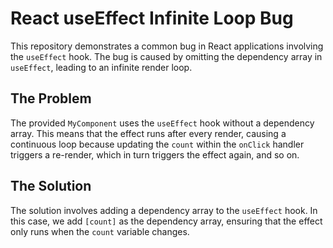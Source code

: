# React useEffect Infinite Loop Bug

This repository demonstrates a common bug in React applications involving the `useEffect` hook.  The bug is caused by omitting the dependency array in `useEffect`, leading to an infinite render loop.

## The Problem
The provided `MyComponent` uses the `useEffect` hook without a dependency array. This means that the effect runs after every render, causing a continuous loop because updating the `count` within the `onClick` handler triggers a re-render, which in turn triggers the effect again, and so on.

## The Solution
The solution involves adding a dependency array to the `useEffect` hook. In this case, we add `[count]` as the dependency array, ensuring that the effect only runs when the `count` variable changes.